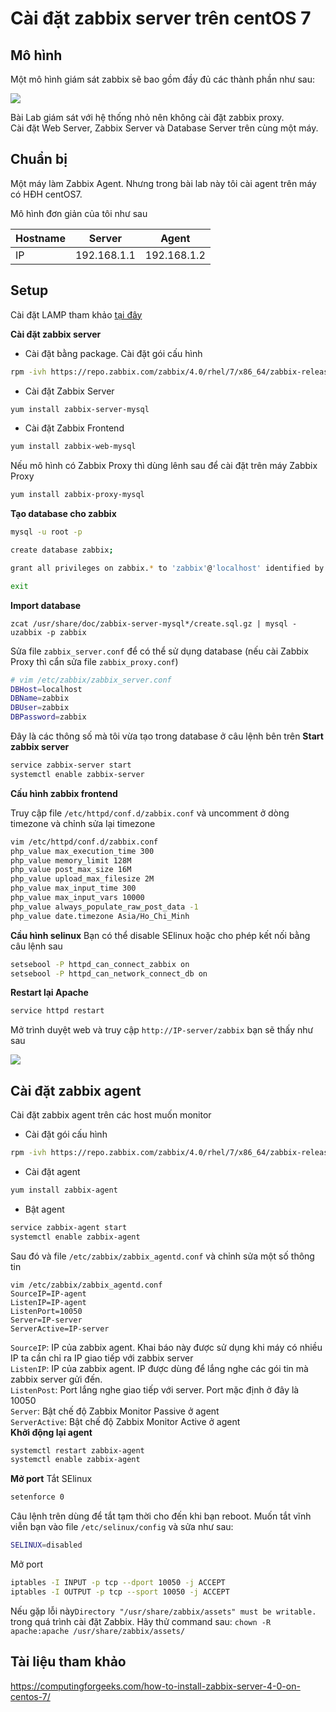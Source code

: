# Cài đặt zabbix server trên centOS 7
## Mô hình 
Một mô hình giám sát zabbix sẽ bao gồm đầy đủ các thành phần như sau:

<img src=https://i.imgur.com/4FTd21l.jpg>

Bài Lab giám sát với hệ thống nhỏ nên không cài đặt zabbix proxy.</br>
Cài đặt Web Server, Zabbix Server và Database Server trên cùng một máy.
## Chuẩn bị

Một máy làm Zabbix Agent. Nhưng trong bài lab này tôi cài agent trên máy có HĐH centOS7.

Mô hình đơn giản của tôi như sau

|Hostname|Server|Agent|
|--------|------|-----|
|IP|192.168.1.1|192.168.1.2|

## Setup

Cài đặt LAMP tham khảo [tại đây](https://github.com/quangln94/Linux/blob/master/Task/Web%20Server/Lab_Web_Server.md)

**Cài đặt zabbix server**

- Cài đặt bằng package. Cài đặt gói cấu hình

```sh
rpm -ivh https://repo.zabbix.com/zabbix/4.0/rhel/7/x86_64/zabbix-release-4.0-1.el7.noarch.rpm
```
- Cài đặt Zabbix Server
```sh
yum install zabbix-server-mysql
```
- Cài đặt Zabbix Frontend
```sh
yum install zabbix-web-mysql
```
Nếu mô hình có Zabbix Proxy thì dùng lênh sau để cài đặt trên máy Zabbix Proxy
```sh
yum install zabbix-proxy-mysql
```
**Tạo database cho zabbix**
```sh
mysql -u root -p

create database zabbix;

grant all privileges on zabbix.* to 'zabbix'@'localhost' identified by 'zabbix';

exit
```
**Import database**
```
zcat /usr/share/doc/zabbix-server-mysql*/create.sql.gz | mysql -uzabbix -p zabbix
```
Sửa file `zabbix_server.conf` để có thể sử dụng database (nếu cài Zabbix Proxy thì cẩn sửa file `zabbix_proxy.conf`)
```sh
# vim /etc/zabbix/zabbix_server.conf
DBHost=localhost
DBName=zabbix
DBUser=zabbix
DBPassword=zabbix
```
Đây là các thông số mà tôi vừa tạo trong database ở câu lệnh bên trên
**Start zabbix server**
```sh
service zabbix-server start
systemctl enable zabbix-server
```
**Cấu hình zabbix frontend**

Truy cập file `/etc/httpd/conf.d/zabbix.conf` và uncomment ở dòng timezone và chỉnh sửa lại timezone
```sh
vim /etc/httpd/conf.d/zabbix.conf
php_value max_execution_time 300
php_value memory_limit 128M
php_value post_max_size 16M
php_value upload_max_filesize 2M
php_value max_input_time 300
php_value max_input_vars 10000
php_value always_populate_raw_post_data -1
php_value date.timezone Asia/Ho_Chi_Minh
```
**Cầu hình selinux**
Bạn có thể disable SElinux hoặc cho phép kết nối bằng câu lệnh sau
```sh
setsebool -P httpd_can_connect_zabbix on
setsebool -P httpd_can_network_connect_db on
```
**Restart lại Apache**
```sh
service httpd restart
```
Mở trình duyệt web và truy cập `http://IP-server/zabbix` bạn sẽ thấy như sau

<img src=https://i.imgur.com/TBwPP1E.png>

## Cài đặt zabbix agent
Cài đặt zabbix agent trên các host muốn monitor
- Cài đặt gói cấu hình
```sh
rpm -ivh https://repo.zabbix.com/zabbix/4.0/rhel/7/x86_64/zabbix-release-4.0-1.el7.noarch.rpm
```
- Cài đặt agent
```sh
yum install zabbix-agent
```
- Bật agent
```sh
service zabbix-agent start
systemctl enable zabbix-agent
```
Sau đó và file `/etc/zabbix/zabbix_agentd.conf` và chỉnh sửa một số thông tin
```
vim /etc/zabbix/zabbix_agentd.conf
SourceIP=IP-agent
ListenIP=IP-agent
ListenPort=10050
Server=IP-server
ServerActive=IP-server
```
`SourceIP`: IP của zabbix agent. Khai báo này được sử dụng khi máy có nhiều IP ta cần chỉ ra IP giao tiếp với zabbix server</br>
`ListenIP`: IP của zabbix agent. IP được dùng để lắng nghe các gói tin mà zabbix server gửi đến.</br>
`ListenPost`: Port lắng nghe giao tiếp với server. Port mặc định ở đây là 10050</br>
`Server`: Bật chế độ Zabbix Monitor Passive ở agent</br>
`ServerActive`: Bật chế độ Zabbix Monitor Active ở agent</br>
**Khởi động lại agent**
```sh
systemctl restart zabbix-agent
systemctl enable zabbix-agent
```
**Mở port**
Tắt SElinux
```sh
setenforce 0
```
Câu lệnh trên dùng để tắt tạm thời cho đến khi bạn reboot. Muốn tắt vĩnh viễn bạn vào file `/etc/selinux/config` và sửa như sau:
```sh
SELINUX=disabled
```
Mở port
```sh
iptables -I INPUT -p tcp --dport 10050 -j ACCEPT
iptables -I OUTPUT -p tcp --sport 10050 -j ACCEPT
```
Nếu gặp lỗi này`Directory "/usr/share/zabbix/assets" must be writable.` trong quá trình cài đặt Zabbix. Hãy thử command sau:
`chown -R apache:apache /usr/share/zabbix/assets/`
## Tài liệu tham khảo
https://computingforgeeks.com/how-to-install-zabbix-server-4-0-on-centos-7/
